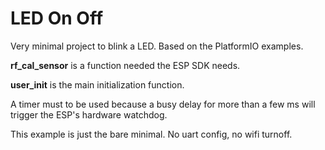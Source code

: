 # LED On Off

Very minimal project to blink a LED. Based on the PlatformIO examples.

**rf_cal_sensor** is a function needed the ESP SDK needs.

**user_init** is the main initialization function.

A timer must to be used because a busy delay for more than a few ms will trigger the ESP's hardware watchdog.

This example is just the bare minimal. No uart config, no wifi turnoff.
